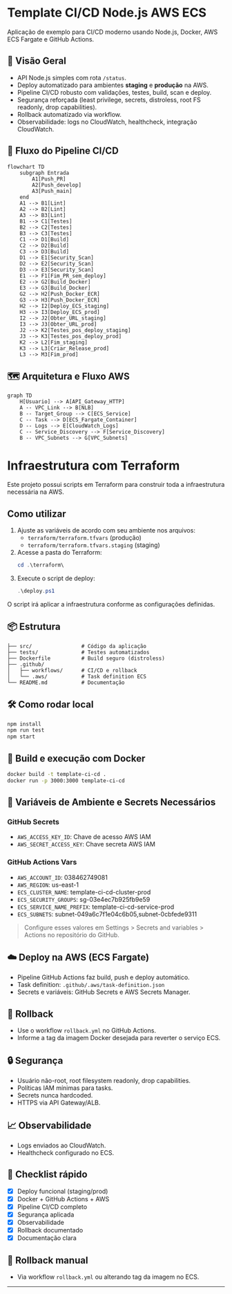 # Template CI/CD Node.js AWS ECS

Aplicação de exemplo para CI/CD moderno usando Node.js, Docker, AWS ECS Fargate e GitHub Actions.

## 🚀 Visão Geral

- API Node.js simples com rota `/status`.
- Deploy automatizado para ambientes **staging** e **produção** na AWS.
- Pipeline CI/CD robusto com validações, testes, build, scan e deploy.
- Segurança reforçada (least privilege, secrets, distroless, root FS readonly, drop capabilities).
- Rollback automatizado via workflow.
- Observabilidade: logs no CloudWatch, healthcheck, integração CloudWatch.

## 🔄 Fluxo do Pipeline CI/CD

```mermaid
flowchart TD
	subgraph Entrada
		A1[Push_PR]
		A2[Push_develop]
		A3[Push_main]
	end
	A1 --> B1[Lint]
	A2 --> B2[Lint]
	A3 --> B3[Lint]
	B1 --> C1[Testes]
	B2 --> C2[Testes]
	B3 --> C3[Testes]
	C1 --> D1[Build]
	C2 --> D2[Build]
	C3 --> D3[Build]
	D1 --> E1[Security_Scan]
	D2 --> E2[Security_Scan]
	D3 --> E3[Security_Scan]
	E1 --> F1[Fim_PR_sem_deploy]
	E2 --> G2[Build_Docker]
	E3 --> G3[Build_Docker]
	G2 --> H2[Push_Docker_ECR]
	G3 --> H3[Push_Docker_ECR]
	H2 --> I2[Deploy_ECS_staging]
	H3 --> I3[Deploy_ECS_prod]
	I2 --> J2[Obter_URL_staging]
	I3 --> J3[Obter_URL_prod]
	J2 --> K2[Testes_pos_deploy_staging]
	J3 --> K3[Testes_pos_deploy_prod]
	K2 --> L2[Fim_staging]
	K3 --> L3[Criar_Release_prod]
	L3 --> M3[Fim_prod]
```

## 🗺️ Arquitetura e Fluxo AWS

```mermaid
graph TD
	H[Usuario] --> A[API_Gateway_HTTP]
	A -- VPC_Link --> B[NLB]
	B -- Target_Group --> C[ECS_Service]
	C -- Task --> D[ECS_Fargate_Container]
	D -- Logs --> E[CloudWatch_Logs]
	C -- Service_Discovery --> F[Service_Discovery]
	B -- VPC_Subnets --> G[VPC_Subnets]
```

# Infraestrutura com Terraform

Este projeto possui scripts em Terraform para construir toda a infraestrutura necessária na AWS.

## Como utilizar

1. Ajuste as variáveis de acordo com seu ambiente nos arquivos:
	- `terraform/terraform.tfvars` (produção)
	- `terraform/terraform.tfvars.staging` (staging)
2. Acesse a pasta do Terraform:
	```powershell
	cd .\terraform\
	```
3. Execute o script de deploy:
	```powershell
	.\deploy.ps1
	```

O script irá aplicar a infraestrutura conforme as configurações definidas.

## 📦 Estrutura

```
├── src/                # Código da aplicação
├── tests/              # Testes automatizados
├── Dockerfile          # Build seguro (distroless)
├── .github/
│   ├── workflows/      # CI/CD e rollback
│   └── .aws/           # Task definition ECS
└── README.md           # Documentação
```

## 🛠️ Como rodar local

```bash
npm install
npm run test
npm start
```

## 🐳 Build e execução com Docker

```bash
docker build -t template-ci-cd .
docker run -p 3000:3000 template-ci-cd
```

## 🔑 Variáveis de Ambiente e Secrets Necessários

### GitHub Secrets

- `AWS_ACCESS_KEY_ID`: Chave de acesso AWS IAM
- `AWS_SECRET_ACCESS_KEY`: Chave secreta AWS IAM

### GitHub Actions Vars

- `AWS_ACCOUNT_ID`: 038462749081
- `AWS_REGION`: us-east-1
- `ECS_CLUSTER_NAME`: template-ci-cd-cluster-prod
- `ECS_SECURITY_GROUPS`: sg-03e4ec7b925fb9e59
- `ECS_SERVICE_NAME_PREFIX`: template-ci-cd-service-prod
- `ECS_SUBNETS`: subnet-049a6c7f1e04c6b05,subnet-0cbfede9311

> Configure esses valores em Settings > Secrets and variables > Actions no repositório do GitHub.

## ☁️ Deploy na AWS (ECS Fargate)

- Pipeline GitHub Actions faz build, push e deploy automático.
- Task definition: `.github/.aws/task-definition.json`
- Secrets e variáveis: GitHub Secrets e AWS Secrets Manager.

## 🔄 Rollback

- Use o workflow `rollback.yml` no GitHub Actions.
- Informe a tag da imagem Docker desejada para reverter o serviço ECS.

## 🔒 Segurança

- Usuário não-root, root filesystem readonly, drop capabilities.
- Políticas IAM mínimas para tasks.
- Secrets nunca hardcoded.
- HTTPS via API Gateway/ALB.

## 📈 Observabilidade

- Logs enviados ao CloudWatch.
- Healthcheck configurado no ECS.

## 📝 Checklist rápido

- [x] Deploy funcional (staging/prod)
- [x] Docker + GitHub Actions + AWS
- [x] Pipeline CI/CD completo
- [x] Segurança aplicada
- [x] Observabilidade
- [x] Rollback documentado
- [x] Documentação clara

## 🧯 Rollback manual

- Via workflow `rollback.yml` ou alterando tag da imagem no ECS.

---
